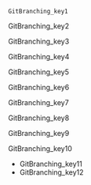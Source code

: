 ```ngMeta
GitBranching_key1
```

GitBranching_key2


GitBranching_key3


GitBranching_key4


GitBranching_key5


GitBranching_key6


GitBranching_key7


GitBranching_key8


GitBranching_key9


GitBranching_key10


- GitBranching_key11
- GitBranching_key12
